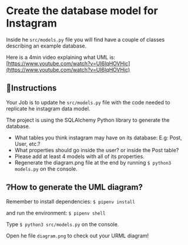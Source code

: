 # Create the database model for Instagram

Inside he `src/models.py` file you will find have a couple of classes describing an example database.

Here is a 4min video explaining what UML is: [https://www.youtube.com/watch?v=UI6lqHOVHic](https://www.youtube.com/watch?v=UI6lqHOVHic)

## 📝Instructions

Your Job is to update he `src/models.py` file with the code needed to replicate he instagram data model.

The project is using the SQLAlchemy Python library to generate the database.

- What tables you think instagram may have on its database: E.g: Post, User, etc.?
- What properties should go inside the user? or inside the Post table?
- Please add at least 4 models with all of its properties.
- Regenerate the diagram.png file at the end by running `$ python3 models.py` on the console.

## ❔How to generate the UML diagram?

Remember to install dependencies:
`$ pipenv install`

and run the environment:
`$ pipenv shell`

Type `$ python3 src/models.py` on the console.

Open he file `diagram.png` to check out your URML diagram!
